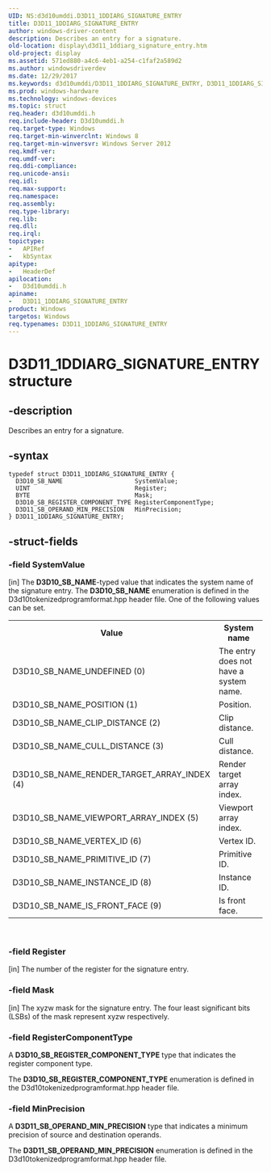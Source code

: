 ```yaml
---
UID: NS:d3d10umddi.D3D11_1DDIARG_SIGNATURE_ENTRY
title: D3D11_1DDIARG_SIGNATURE_ENTRY
author: windows-driver-content
description: Describes an entry for a signature.
old-location: display\d3d11_1ddiarg_signature_entry.htm
old-project: display
ms.assetid: 571ed880-a4c6-4eb1-a254-c1faf2a589d2
ms.author: windowsdriverdev
ms.date: 12/29/2017
ms.keywords: d3d10umddi/D3D11_1DDIARG_SIGNATURE_ENTRY, D3D11_1DDIARG_SIGNATURE_ENTRY, D3D11_1DDIARG_SIGNATURE_ENTRY structure [Display Devices], display.d3d11_1ddiarg_signature_entry
ms.prod: windows-hardware
ms.technology: windows-devices
ms.topic: struct
req.header: d3d10umddi.h
req.include-header: D3d10umddi.h
req.target-type: Windows
req.target-min-winverclnt: Windows 8
req.target-min-winversvr: Windows Server 2012
req.kmdf-ver: 
req.umdf-ver: 
req.ddi-compliance: 
req.unicode-ansi: 
req.idl: 
req.max-support: 
req.namespace: 
req.assembly: 
req.type-library: 
req.lib: 
req.dll: 
req.irql: 
topictype:
-	APIRef
-	kbSyntax
apitype:
-	HeaderDef
apilocation:
-	D3d10umddi.h
apiname:
-	D3D11_1DDIARG_SIGNATURE_ENTRY
product: Windows
targetos: Windows
req.typenames: D3D11_1DDIARG_SIGNATURE_ENTRY
---
```


# D3D11_1DDIARG_SIGNATURE_ENTRY structure


## -description


Describes an entry for a signature.


## -syntax


````
typedef struct D3D11_1DDIARG_SIGNATURE_ENTRY {
  D3D10_SB_NAME                    SystemValue;
  UINT                             Register;
  BYTE                             Mask;
  D3D10_SB_REGISTER_COMPONENT_TYPE RegisterComponentType;
  D3D11_SB_OPERAND_MIN_PRECISION   MinPrecision;
} D3D11_1DDIARG_SIGNATURE_ENTRY;
````


## -struct-fields




### -field SystemValue

[in] The <b>D3D10_SB_NAME</b>-typed value that indicates the system name of the signature entry. The <b>D3D10_SB_NAME</b> enumeration is defined in the D3d10tokenizedprogramformat.hpp header file. One of the following values can be set.
<table>
<tr>
<th>Value</th>
<th>System name</th>
</tr>
<tr>
<td>
D3D10_SB_NAME_UNDEFINED (0)

</td>
<td>
The entry does not have a system name.

</td>
</tr>
<tr>
<td>
D3D10_SB_NAME_POSITION (1)

</td>
<td>
Position.

</td>
</tr>
<tr>
<td>
D3D10_SB_NAME_CLIP_DISTANCE (2)

</td>
<td>
Clip distance.

</td>
</tr>
<tr>
<td>
D3D10_SB_NAME_CULL_DISTANCE (3)

</td>
<td>
Cull distance.

</td>
</tr>
<tr>
<td>
D3D10_SB_NAME_RENDER_TARGET_ARRAY_INDEX (4)

</td>
<td>
Render target array index.

</td>
</tr>
<tr>
<td>
D3D10_SB_NAME_VIEWPORT_ARRAY_INDEX (5)

</td>
<td>
Viewport array index.

</td>
</tr>
<tr>
<td>
D3D10_SB_NAME_VERTEX_ID (6)

</td>
<td>
Vertex ID.

</td>
</tr>
<tr>
<td>
D3D10_SB_NAME_PRIMITIVE_ID (7)

</td>
<td>
Primitive ID.

</td>
</tr>
<tr>
<td>
D3D10_SB_NAME_INSTANCE_ID (8)

</td>
<td>
Instance ID.

</td>
</tr>
<tr>
<td>
D3D10_SB_NAME_IS_FRONT_FACE (9)

</td>
<td>
Is front face.

</td>
</tr>
</table> 


### -field Register

[in] The number of the register for the signature entry.


### -field Mask

[in] The xyzw mask for the signature entry. The four least significant bits (LSBs) of the mask represent xyzw respectively.


### -field RegisterComponentType

A  <b>D3D10_SB_REGISTER_COMPONENT_TYPE</b> type that indicates the register component type.

The <b>D3D10_SB_REGISTER_COMPONENT_TYPE</b> enumeration is defined in the D3d10tokenizedprogramformat.hpp header file.


### -field MinPrecision

A <b>D3D11_SB_OPERAND_MIN_PRECISION</b> type that indicates a minimum precision of source and destination operands.

The <b>D3D11_SB_OPERAND_MIN_PRECISION</b> enumeration is defined in the D3d10tokenizedprogramformat.hpp header file.


